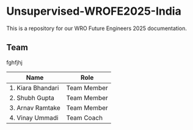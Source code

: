 # Unsupervised-WROFE2025-India
This is a repository for our WRO Future Engineers 2025 documentation. 

## 

## Team
fghfjhj

|Name|Role|
|---|---|
|1. Kiara Bhandari| Team Member|
|2. Shubh Gupta| Team Member|
|3. Arnav Ramtake| Team Member|
|4. Vinay Ummadi|Team Coach|